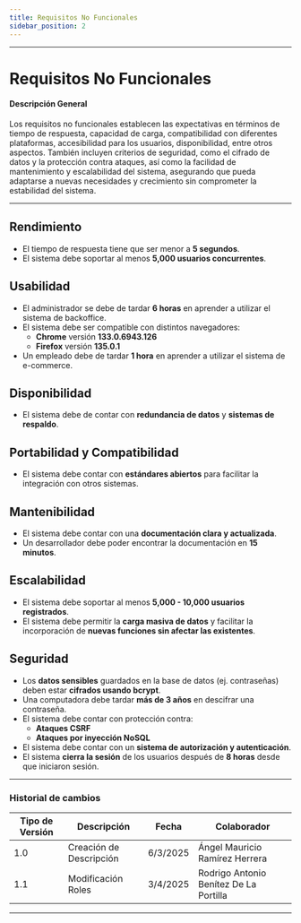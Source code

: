 ```yaml
---
title: Requisitos No Funcionales
sidebar_position: 2
---
```


---

# Requisitos No Funcionales

#### Descripción General

Los requisitos no funcionales establecen las expectativas en términos de tiempo de respuesta, capacidad de carga, compatibilidad con diferentes plataformas, accesibilidad para los usuarios, disponibilidad, entre otros aspectos. También incluyen criterios de seguridad, como el cifrado de datos y la protección contra ataques, así como la facilidad de mantenimiento y escalabilidad del sistema, asegurando que pueda adaptarse a nuevas necesidades y crecimiento sin comprometer la estabilidad del sistema.

---

## Rendimiento

- El tiempo de respuesta tiene que ser menor a **5 segundos**.
- El sistema debe soportar al menos **5,000 usuarios concurrentes**.

## Usabilidad

- El administrador se debe de tardar **6 horas** en aprender a utilizar el sistema de backoffice.
- El sistema debe ser compatible con distintos navegadores:
  - **Chrome** versión **133.0.6943.126**
  - **Firefox** versión **135.0.1**
- Un empleado debe de tardar **1 hora** en aprender a utilizar el sistema de e-commerce.

## Disponibilidad

- El sistema debe de contar con **redundancia de datos** y **sistemas de respaldo**.

## Portabilidad y Compatibilidad

- El sistema debe contar con **estándares abiertos** para facilitar la integración con otros sistemas.

## Mantenibilidad

- El sistema debe contar con una **documentación clara y actualizada**.
- Un desarrollador debe poder encontrar la documentación en **15 minutos**.

## Escalabilidad

- El sistema debe soportar al menos **5,000 - 10,000 usuarios registrados**.
- El sistema debe permitir la **carga masiva de datos** y facilitar la incorporación de **nuevas funciones sin afectar las existentes**.

## Seguridad

- Los **datos sensibles** guardados en la base de datos (ej. contraseñas) deben estar **cifrados usando bcrypt**.
- Una computadora debe tardar **más de 3 años** en descifrar una contraseña.
- El sistema debe contar con protección contra:
  - **Ataques CSRF**
  - **Ataques por inyección NoSQL**
- El sistema debe contar con un **sistema de autorización y autenticación**.
- El sistema **cierra la sesión** de los usuarios después de **8 horas** desde que iniciaron sesión.

---

### Historial de cambios

| Tipo de Versión | Descripción             | Fecha    | Colaborador                            |
| --------------- | ----------------------- | -------- | -------------------------------------- |
| 1.0             | Creación de Descripción | 6/3/2025 | Ángel Mauricio Ramírez Herrera         |
| 1.1             | Modificación Roles      | 3/4/2025 | Rodrigo Antonio Benítez De La Portilla |

---
